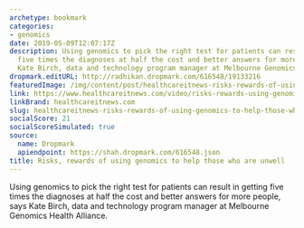 ```yaml
---
archetype: bookmark
categories:
- genomics
date: 2019-05-09T12:07:17Z
description: Using genomics to pick the right test for patients can result in getting
  five times the diagnoses at half the cost and better answers for more people, says
  Kate Birch, data and technology program manager at Melbourne Genomics Health Alliance.
dropmark.editURL: http://radhikan.dropmark.com/616548/19133216
featuredImage: /img/content/post/healthcareitnews-risks-rewards-of-using-genomics-to-help-those-who-are-unwell.jpg
link: https://www.healthcareitnews.com/video/risks-rewards-using-genomics-help-those-who-are-unwell
linkBrand: healthcareitnews.com
slug: healthcareitnews-risks-rewards-of-using-genomics-to-help-those-who-are-unwell
socialScore: 21
socialScoreSimulated: true
source:
  name: Dropmark
  apiendpoint: https://shah.dropmark.com/616548.json
title: Risks, rewards of using genomics to help those who are unwell
---
```

Using genomics to pick the right test for patients can result in getting five times the diagnoses at half the cost and better answers for more people, says Kate Birch, data and technology program manager at Melbourne Genomics Health Alliance.
